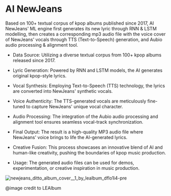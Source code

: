 # AI NewJeans

Based on 100+ textual corpus of kpop albums published since 2017, AI NewJeans' ML engine first generates its new lyric through RNN & LSTM modelling, then creates a corresponding mp3 audio file with the voice cover of NewJeans' vocals through TTS (Text-to-Speech) generation, and Aubio audio processing & alignment tool.

- Data Source: Utilizing a diverse textual corpus from 100+ kpop albums released since 2017.

- Lyric Generation: Powered by RNN and LSTM models, the AI generates original kpop-style lyrics.

- Vocal Synthesis: Employing Text-to-Speech (TTS) technology, the lyrics are converted into NewJeans' synthetic vocals.

- Voice Authenticity: The TTS-generated vocals are meticulously fine-tuned to capture NewJeans' unique vocal character.

- Audio Processing: The integration of the Aubio audio processing and alignment tool ensures seamless vocal-track synchronization.

- Final Output: The result is a high-quality MP3 audio file where NewJeans' voice brings to life the AI-generated lyrics.

- Creative Fusion: This process showcases an innovative blend of AI and human-like creativity, pushing the boundaries of kpop music production.

- Usage: The generated audio files can be used for demos, experimentation, or creative inspiration in music production.


![newjeans_ditto_album_cover__1_by_lealbum_dflo1i4-pre](https://github.com/gkim297/AI-NewJeans/assets/70546406/320c9911-9c76-425a-8e34-76c89b9f4db5)

@image credit to LEAlbum
